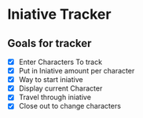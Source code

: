 # Iniative Tracker

## Goals for tracker

- [x] Enter Characters To track
- [x] Put in Iniative amount per character
- [x] Way to start iniative
- [x] Display current Character
- [x] Travel through iniative
- [x] Close out to change characters
